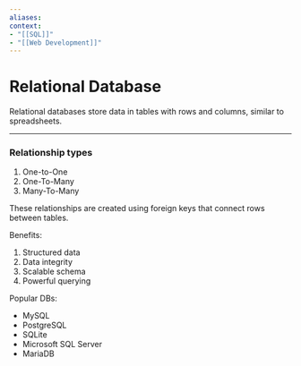 ```yaml
---
aliases:
context:
- "[[SQL]]"
- "[[Web Development]]"
---
```


# Relational Database

Relational databases store data in tables with rows and columns, similar to spreadsheets.

---
### Relationship types

1. One-to-One
2. One-To-Many
3. Many-To-Many

These relationships are created using foreign keys that connect rows between tables.

Benefits:
1. Structured data
2. Data integrity
3. Scalable schema
4. Powerful querying

Popular DBs:
- MySQL
- PostgreSQL
- SQLite
- Microsoft SQL Server
- MariaDB
